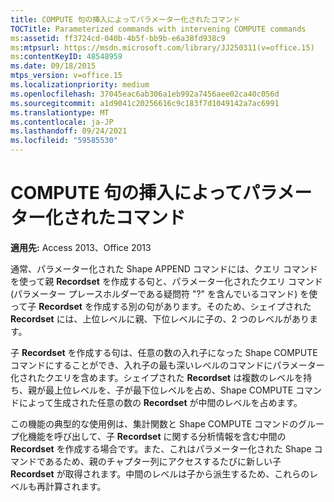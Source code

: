 ```yaml
---
title: COMPUTE 句の挿入によってパラメーター化されたコマンド
TOCTitle: Parameterized commands with intervening COMPUTE commands
ms:assetid: ff3724cd-040b-4b5f-bb9b-e6a38fd938c9
ms:mtpsurl: https://msdn.microsoft.com/library/JJ250311(v=office.15)
ms:contentKeyID: 48548959
ms.date: 09/18/2015
mtps_version: v=office.15
ms.localizationpriority: medium
ms.openlocfilehash: 37045eac6ab306a1eb992a7456aee02ca40c056d
ms.sourcegitcommit: a1d9041c20256616c9c183f7d1049142a7ac6991
ms.translationtype: MT
ms.contentlocale: ja-JP
ms.lasthandoff: 09/24/2021
ms.locfileid: "59585530"
---
```

# <a name="parameterized-commands-with-intervening-compute-commands"></a>COMPUTE 句の挿入によってパラメーター化されたコマンド


**適用先:** Access 2013、Office 2013

通常、パラメーター化された Shape APPEND コマンドには、クエリ コマンドを使って親 **Recordset** を作成する句と、パラメーター化されたクエリ コマンド (パラメーター プレースホルダーである疑問符 "?" を含んでいるコマンド) を使って子 **Recordset** を作成する別の句があります。そのため、シェイプされた **Recordset** には、上位レベルに親、下位レベルに子の、2 つのレベルがあります。

子 **Recordset** を作成する句は、任意の数の入れ子になった Shape COMPUTE コマンドにすることができ、入れ子の最も深いレベルのコマンドにパラメーター化されたクエリを含めます。シェイプされた **Recordset** は複数のレベルを持ち、親が最上位レベルを、子が最下位レベルを占め、Shape COMPUTE コマンドによって生成された任意の数の **Recordset** が中間のレベルを占めます。

この機能の典型的な使用例は、集計関数と Shape COMPUTE コマンドのグループ化機能を呼び出して、子 **Recordset** に関する分析情報を含む中間の **Recordset** を作成する場合です。また、これはパラメーター化された Shape コマンドであるため、親のチャプター列にアクセスするたびに新しい子 **Recordset** が取得されます。中間のレベルは子から派生するため、これらのレベルも再計算されます。

